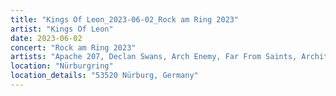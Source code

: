```yaml
---
title: "Kings Of Leon_2023-06-02_Rock am Ring 2023"
artist: "Kings Of Leon"
date: 2023-06-02
concert: "Rock am Ring 2023"
artists: "Apache 207, Declan Swans, Arch Enemy, Far From Saints, Architects, Kings of Leon"
location: "Nürburgring"
location_details: "53520 Nürburg, Germany"
---
```

